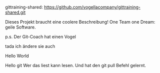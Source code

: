 gittraining-shared:
https://github.com/vogellacompany/gittraining-shared.git

Dieses Projekt braucht eine coolere Beschreibung! 
One Team one Dream: geile Software.


p.s. Der Git-Coach hat einen Vogel



tada ich ändere sie auch 


Hello World

Hello git
Wer das liest kann lesen. Und hat den git pull Befehl gelernt.

